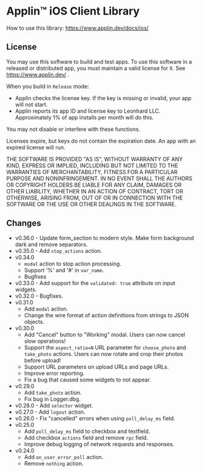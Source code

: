 # Applin&trade; iOS Client Library

How to use this library: https://www.applin.dev/docs/ios/

## License

You may use this software to build and test apps.
To use this software in a released or distributed app,
you must maintain a valid license for it.
See https://www.applin.dev/ .

When you build in `Release` mode:

- Applin checks the license key.
  If the key is missing or invalid, your app will not start.
- Applin reports its app ID and license key to Leonhard LLC.
  Approximately 1% of app installs per month will do this.

You may not disable or interfere with these functions.

Licenses expire, but keys do not contain the expiration date.
An app with an expired license will run.

THE SOFTWARE IS PROVIDED "AS IS", WITHOUT WARRANTY OF ANY KIND, EXPRESS OR
IMPLIED, INCLUDING BUT NOT LIMITED TO THE WARRANTIES OF MERCHANTABILITY,
FITNESS FOR A PARTICULAR PURPOSE AND NONINFRINGEMENT. IN NO EVENT SHALL THE
AUTHORS OR COPYRIGHT HOLDERS BE LIABLE FOR ANY CLAIM, DAMAGES OR OTHER
LIABILITY, WHETHER IN AN ACTION OF CONTRACT, TORT OR OTHERWISE, ARISING FROM,
OUT OF OR IN CONNECTION WITH THE SOFTWARE OR THE USE OR OTHER DEALINGS IN THE
SOFTWARE.

## Changes
- v0.36.0 - Update form_section to modern style.  Make form background dark and remove separators.
- v0.35.0 - Add `stop_actions` action.
- v0.34.0
    - `modal` action to stop action processing.
    - Support '%' and '#' in `var_name`.
    - Bugfixes
- v0.33.0 - Add support for the `validated: true` attribute on input widgets.
- v0.32.0 - Bugfixes.
- v0.31.0
    - Add `modal` action.
    - Change the wire format of action definitions from strings to JSON objects.
- v0.30.0
    - Add "Cancel" button to "Working" modal. Users can now cancel slow operations!
    - Support the `aspect_ratio=N` URL parameter for `choose_photo` and `take_photo` actions.
      Users can now rotate and crop their photos before upload!
    - Support URL parameters on upload URLs and page URLs.
    - Improve error reporting.
    - Fix a bug that caused some widgets to not appear.
- v0.29.0
    - Add `take_photo` action.
    - Fix bug in Logger.dbg.
- v0.28.0 - Add `selector` widget.
- v0.27.0 - Add `logout` action.
- v0.26.0 - Fix "cancelled" errors when using `poll_delay_ms` field.
- v0.25.0
    - Add `poll_delay_ms` field to checkbox and textfield.
    - Add checkbox `actions` field and remove `rpc` field.
    - Improve debug logging of network requests and responses.
- v0.24.0
    - Add `on_user_error_poll` action.
    - Remove `nothing` action.
